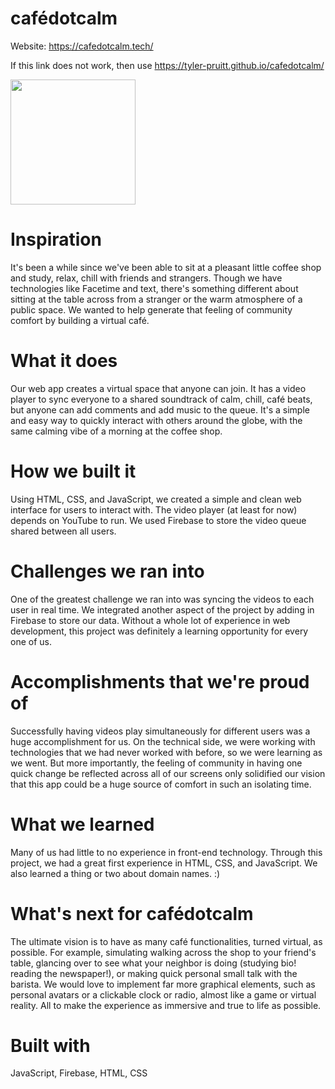 # cafédotcalm

Website: https://cafedotcalm.tech/

If this link does not work, then use https://tyler-pruitt.github.io/cafedotcalm/

<img src="https://github.com/tyler-pruitt/cafedotcalm/blob/main/cafedotcalm.png" width="200" height="200" />

# Inspiration
It's been a while since we've been able to sit at a pleasant little coffee shop and study, relax, chill with friends and strangers. Though we have technologies like Facetime and text, there's something different about sitting at the table across from a stranger or the warm atmosphere of a public space. We wanted to help generate that feeling of community comfort by building a virtual café.

# What it does
Our web app creates a virtual space that anyone can join. It has a video player to sync everyone to a shared soundtrack of calm, chill, café beats, but anyone can add comments and add music to the queue. It's a simple and easy way to quickly interact with others around the globe, with the same calming vibe of a morning at the coffee shop.

# How we built it
Using HTML, CSS, and JavaScript, we created a simple and clean web interface for users to interact with. The video player (at least for now) depends on YouTube to run. We used Firebase to store the video queue shared between all users.

# Challenges we ran into
One of the greatest challenge we ran into was syncing the videos to each user in real time. We integrated another aspect of the project by adding in Firebase to store our data. Without a whole lot of experience in web development, this project was definitely a learning opportunity for every one of us.

# Accomplishments that we're proud of
Successfully having videos play simultaneously for different users was a huge accomplishment for us. On the technical side, we were working with technologies that we had never worked with before, so we were learning as we went. But more importantly, the feeling of community in having one quick change be reflected across all of our screens only solidified our vision that this app could be a huge source of comfort in such an isolating time.

# What we learned
Many of us had little to no experience in front-end technology. Through this project, we had a great first experience in HTML, CSS, and JavaScript. We also learned a thing or two about domain names. :)

# What's next for cafédotcalm
The ultimate vision is to have as many café functionalities, turned virtual, as possible. For example, simulating walking across the shop to your friend's table, glancing over to see what your neighbor is doing (studying bio! reading the newspaper!), or making quick personal small talk with the barista. We would love to implement far more graphical elements, such as personal avatars or a clickable clock or radio, almost like a game or virtual reality. All to make the experience as immersive and true to life as possible.

# Built with
JavaScript, Firebase, HTML, CSS
